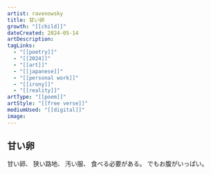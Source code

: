 ```yaml
---
artist: ravenowsky
title: 甘い卵
growth: "[[child]]"
dateCreated: 2024-05-14
artDescription:
tagLinks:
  - "[[poetry]]"
  - "[[2024]]"
  - "[[art]]"
  - "[[japanese]]"
  - "[[personal work]]"
  - "[[irony]]"
  - "[[reality]]"
artType: "[[poem]]"
artStyle: "[[free verse]]"
mediumUsed: "[[digital]]"
image:
---
```

## 甘い卵

甘い卵、
狭い路地、
汚い服、
食べる必要がある。
でもお腹がいっぱい。